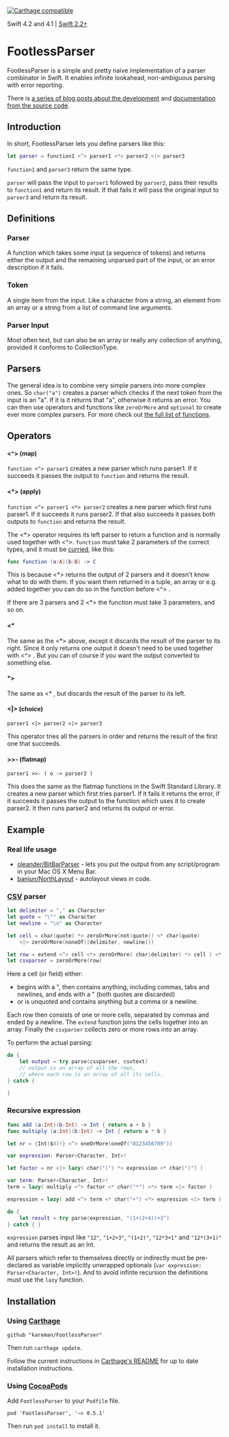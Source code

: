 [![Carthage compatible](https://img.shields.io/badge/Carthage-compatible-4BC51D.svg?style=flat)](https://github.com/Carthage/Carthage)

Swift 4.2 and 4.1 | [Swift 2.2+](https://github.com/kareman/FootlessParser/tree/swift2.2%2B)

# FootlessParser

FootlessParser is a simple and pretty naive implementation of a parser combinator in Swift. It enables infinite lookahead, non-ambiguous parsing with error reporting.

There is [a series of blog posts about the development](http://blog.nottoobadsoftware.com/footlessparser/) and [documentation from the source code](http://kareman.github.io/FootlessParser/).

## Introduction

In short, FootlessParser lets you define parsers like this:

```swift
let parser = function1 <^> parser1 <*> parser2 <|> parser3
```

`function1` and `parser3` return the same type.

`parser` will pass the input to `parser1` followed by `parser2`, pass their results to `function1` and return its result. If that fails it will pass the original input to `parser3` and return its result.

## Definitions

### Parser

A function which takes some input (a sequence of tokens) and returns either the output and the remaining unparsed part of the input, or an error description if it fails.

### Token

A single item from the input. Like a character from a string, an element from an array or a string from a list of command line arguments.

### Parser Input

Most often text, but can also be an array or really any collection of anything, provided it conforms to CollectionType.

## Parsers

The general idea is to combine very simple parsers into more complex ones. So `char("a")` creates a parser which checks if the next token from the input is an "a". If it is it returns that "a", otherwise it returns an error. You can then use operators and functions like `zeroOrMore` and `optional` to create ever more complex parsers. For more check out [the full list of functions](http://kareman.github.io/FootlessParser/Functions.html).

## Operators

#### <^> (map)

`function <^> parser1` creates a new parser which runs parser1\. If it succeeds it passes the output to `function` and returns the result.

#### <*> (apply)

`function <^> parser1 <*> parser2` creates a new parser which first runs parser1\. If it succeeds it runs parser2\. If that also succeeds it passes both outputs to `function` and returns the result.

The <*> operator requires its left parser to return a function and is normally used together with <^>. `function` must take 2 parameters of the correct types, and it must be [curried](https://developer.apple.com/library/ios/documentation/Swift/Conceptual/Swift_Programming_Language/Declarations.html#//apple_ref/doc/uid/TP40014097-CH34-ID363), like this:

```swift
func function (a:A)(b:B) -> C
```

This is because <*> returns the output of 2 parsers and it doesn't know what to do with them. If you want them returned in a tuple, an array or e.g. added together you can do so in the function before <^> .

If there are 3 parsers and 2 <*> the function must take 3 parameters, and so on.

#### <*

The same as the <*> above, except it discards the result of the parser to its right. Since it only returns one output it doesn't need to be used together with <^> . But you can of course if you want the output converted to something else.

#### *>

The same as <* , but discards the result of the parser to its left.

#### <|> (choice)

```
parser1 <|> parser2 <|> parser3
```

This operator tries all the parsers in order and returns the result of the first one that succeeds.

#### >>- (flatmap)

```
parser1 >>- ( o -> parser2 )
```

This does the same as the flatmap functions in the Swift Standard Library. It creates a new parser which first tries parser1\. If it fails it returns the error, if it succeeds it passes the output to the function which uses it to create parser2\. It then runs parser2 and returns its output or error.

## Example

### Real life usage

- [oleander/BitBarParser](https://github.com/oleander/BitBarParser/blob/master/Parser/Parser/Parser.swift) - lets you put the output from any script/program in your Mac OS X Menu Bar.
- [banjun/NorthLayout](https://github.com/banjun/NorthLayout/blob/master/Classes/VFLSyntax.swift) - autolayout views in code.

### [CSV](http://www.computerhope.com/jargon/c/csv.htm) parser

```swift
let delimiter = "," as Character
let quote = "\"" as Character
let newline = "\n" as Character

let cell = char(quote) *> zeroOrMore(not(quote)) <* char(quote)
    <|> zeroOrMore(noneOf([delimiter, newline]))

let row = extend <^> cell <*> zeroOrMore( char(delimiter) *> cell ) <* char(newline)
let csvparser = zeroOrMore(row)
```

Here a cell (or field) either:

- begins with a ", then contains anything, including commas, tabs and newlines, and ends with a " (both quotes are discarded)
- or is unquoted and contains anything but a comma or a newline.

Each row then consists of one or more cells, separated by commas and ended by a newline. The `extend` function joins the cells together into an array. Finally the `csvparser` collects zero or more rows into an array.

To perform the actual parsing:

```swift
do {
    let output = try parse(csvparser, csvtext)
    // output is an array of all the rows,
    // where each row is an array of all its cells.
} catch {

}
```

### Recursive expression

```swift
func add (a:Int)(b:Int) -> Int { return a + b }
func multiply (a:Int)(b:Int) -> Int { return a * b }

let nr = {Int($0)!} <^> oneOrMore(oneOf("0123456789"))

var expression: Parser<Character, Int>!

let factor = nr <|> lazy( char("(") *> expression <* char(")") )

var term: Parser<Character, Int>!
term = lazy( multiply <^> factor <* char("*") <*> term <|> factor )

expression = lazy( add <^> term <* char("+") <*> expression <|> term )

do {
    let result = try parse(expression, "(1+(2+4))+3")
} catch { }
```

`expression` parses input like `"12"`, `"1+2+3"`, `"(1+2)"`, `"12*3+1"` and `"12*(3+1)"` and returns the result as an Int.

All parsers which refer to themselves directly or indirectly must be pre-declared as variable implicitly unwrapped optionals (`var expression: Parser<Character, Int>!`). And to avoid infinte recursion the definitions must use the `lazy` function.

## Installation

### Using [Carthage](https://github.com/Carthage/Carthage)

```
github "kareman/FootlessParser"
```

Then run `carthage update`.

Follow the current instructions in [Carthage's README][carthage-installation] for up to date installation instructions.

### Using [CocoaPods](https://cocoapods.org/)

Add `FootlessParser` to your `Podfile` file.

```
pod 'FootlessParser', '~> 0.5.1'
```

Then run `pod install` to install it.

[carthage-installation]: https://github.com/Carthage/Carthage#adding-frameworks-to-an-application
